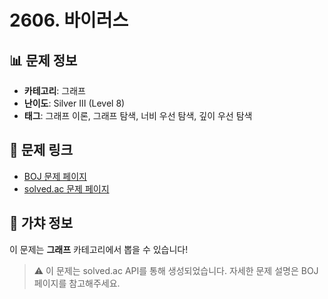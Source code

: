 # 2606. 바이러스

## 📊 문제 정보
- **카테고리**: 그래프
- **난이도**: Silver III (Level 8)
- **태그**: 그래프 이론, 그래프 탐색, 너비 우선 탐색, 깊이 우선 탐색

## 🔗 문제 링크
- [BOJ 문제 페이지](https://www.acmicpc.net/problem/2606)
- [solved.ac 문제 페이지](https://solved.ac/problems/2606)

## 🎯 가챠 정보
이 문제는 **그래프** 카테고리에서 뽑을 수 있습니다!

> ⚠️ 이 문제는 solved.ac API를 통해 생성되었습니다. 
> 자세한 문제 설명은 BOJ 페이지를 참고해주세요.
